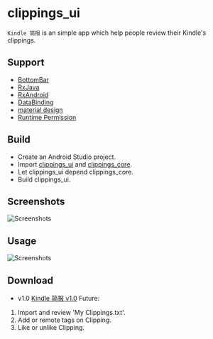 # clippings_ui
`Kindle 简报` is an simple app which help people review their Kindle's clippings.

## Support
- [BottomBar](https://github.com/roughike/BottomBar)
- [RxJava](https://github.com/ReactiveX/RxJava)
- [RxAndroid](https://github.com/ReactiveX/RxAndroid/wiki)
- [DataBinding](https://developer.android.com/topic/libraries/data-binding/index.html)
- [material design](https://material.io/guidelines/components/cards.html)
- [Runtime Permission](https://github.com/Karumi/Dexter)

## Build
- Create an Android Studio project.
- Import [clippings_ui](https://github.com/ZhangQinglian/clippings_ui) and [clippings_core](https://github.com/ZhangQinglian/clippings_core).
- Let clippings_ui depend clippings_core.
- Build clippings_ui.

## Screenshots
![Screenshots](https://github.com/ZhangQinglian/clippings_ui/blob/master/screen/screenshot.png)

## Usage
![Screenshots](https://github.com/ZhangQinglian/clippings_ui/blob/master/screen/usage.png)

## Download
- v1.0
[Kindle 简报 v1.0](https://github.com/ZhangQinglian/clippings_ui/blob/master/clippings_ui-release.apk)
Future:
1. Import and review 'My Clippings.txt'.
2. Add or remote tags on Clipping.
3. Like or unlike Clipping.